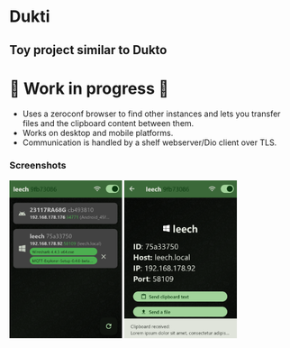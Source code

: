 # Dukti

## Toy project similar to Dukto

# 🚧 Work in progress 🚧

- Uses a zeroconf browser to find other instances and lets you transfer files and the clipboard content between them.
- Works on desktop and mobile platforms.
- Communication is handled by a shelf webserver/Dio client over TLS.

### Screenshots
<img src="https://raw.githubusercontent.com/vindolin/dukti/refs/heads/main/dev/screenshot1.png" width="200">
<img src="https://raw.githubusercontent.com/vindolin/dukti/refs/heads/main/dev/screenshot2.png" width="200">